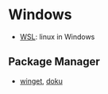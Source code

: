 # Windows

- [WSL](https://en.wikipedia.org/wiki/Windows_Subsystem_for_Linux): linux in Windows

## Package Manager

- [winget](https://github.com/microsoft/winget-cli), [doku](https://docs.microsoft.com/en-us/windows/package-manager/)